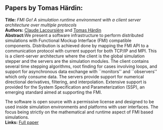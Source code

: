 <h2>Papers by Tomas Härdin:</h2>
<p>
<b>Title:</b> <i> FMI Go! A simulation runtime environment with a client server   architecture over multiple protocols </i> <br />
<b>Authors:</b> <a href="../authors/author_150.html">Claude Lacoursière</a> and <a href="../authors/author_101.html">Tomas Härdin</a><br />
<b>Abstract:</b>We present a software infrastructure to perform distributed simulations
  with Functional Mockup Interface (FMI) compatible components.
  Distribution is achieved done by mapping the FMI API to a communication
  protocol with current support for both TCP/IP and MPI.  This is a
  client-server architecture where the client is the global simulation
  stepper and the servers are the simulation modules.  The client contains
  several time stepping algorithms, root finding for cases involving loops,
  and support for asynchronous data exchange with ``monitors'' and
  ``observers'' which only consume data.  The servers provide support for
  numerical directional derivatives, filtering, and interpolation.
  Extensive support is provided for the System Specification and
  Parameterization (SSP), an emerging standard aimed at supporting the FMI.

  The software is open source with a permissive license and designed to be
  used inside simulation environments and platforms with user interfaces.
  The focus being strictly on the mathematical and runtime aspect of FMI
  based simulations.<br />
<b>Links:</b> <a href="../submissions/ecp17132653_LacoursiereHardin.pdf">Full paper</a></p>